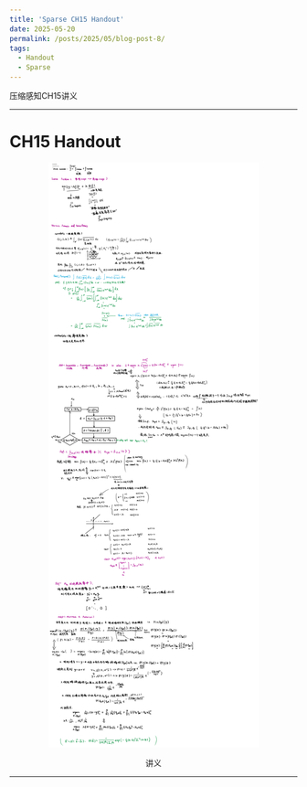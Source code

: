 ```yaml
---
title: 'Sparse CH15 Handout'
date: 2025-05-20
permalink: /posts/2025/05/blog-post-8/
tags:
  - Handout
  - Sparse
---
```


压缩感知CH15讲义






---
# CH15 Handout
<div style="text-align: center;">
  <img src='/images/SparseCH15/CH15Handout1.png'>
  <p>讲义</p>
</div>


---

